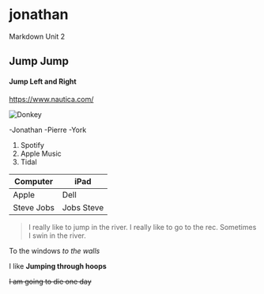 # jonathan
Markdown Unit 2

## Jump Jump

#### Jump Left and Right

<https://www.nautica.com/>

![Donkey](https://www.google.com/url?sa=i&source=images&cd=&ved=2ahUKEwiG09Sfp63gAhUQPa0KHeopD98QjRx6BAgBEAU&url=http%3A%2F%2Fwallpaperswide.com%2Fdonkey_shrek_the_final_chapter-wallpapers.html&psig=AOvVaw0T_VI9I72cBAqUDugHjyxx&ust=1549755489592305)

-Jonathan
-Pierre
-York

1. Spotify
2. Apple Music
3. Tidal 

| Computer | iPad |
| ------| ------ |
| Apple | Dell |
| Steve Jobs | Jobs Steve |

> I really like to jump in the river.
> I really like to go to the rec.
> Sometimes I swin in the river.

To the windows *to the walls*

I like **Jumping through hoops**

~~I am going to die one day~~


